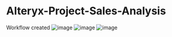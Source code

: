 # Alteryx-Project-Sales-Analysis

Workflow created
![image](https://github.com/user-attachments/assets/c980e2f9-2cf2-4831-b3f9-617f8e4ff1cb)
![image](https://github.com/user-attachments/assets/984fe3f9-0206-42f3-b939-660b2be093be)
![image](https://github.com/user-attachments/assets/c395335f-15ab-4a21-a4ce-655988d6bc76)

